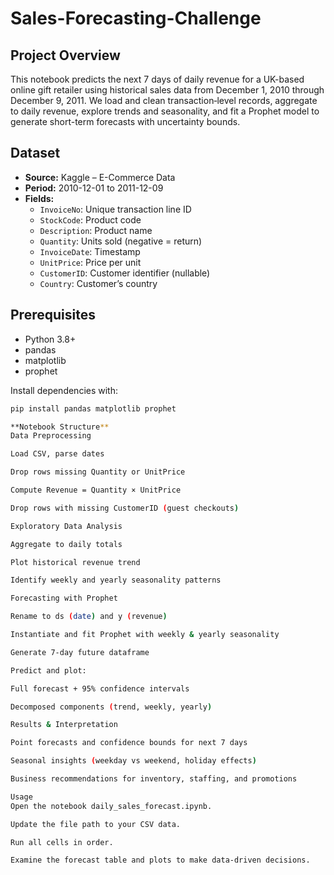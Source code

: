 # Sales-Forecasting-Challenge

## Project Overview
This notebook predicts the next 7 days of daily revenue for a UK-based online gift retailer using historical sales data from December 1, 2010 through December 9, 2011. We load and clean transaction‐level records, aggregate to daily revenue, explore trends and seasonality, and fit a Prophet model to generate short-term forecasts with uncertainty bounds.

## Dataset
- **Source:** Kaggle – E-Commerce Data  
- **Period:** 2010-12-01 to 2011-12-09  
- **Fields:**  
  - `InvoiceNo`: Unique transaction line ID  
  - `StockCode`: Product code  
  - `Description`: Product name  
  - `Quantity`: Units sold (negative = return)  
  - `InvoiceDate`: Timestamp  
  - `UnitPrice`: Price per unit  
  - `CustomerID`: Customer identifier (nullable)  
  - `Country`: Customer’s country  

## Prerequisites
- Python 3.8+  
- pandas  
- matplotlib  
- prophet  

Install dependencies with:
```bash
pip install pandas matplotlib prophet

**Notebook Structure**
Data Preprocessing

Load CSV, parse dates

Drop rows missing Quantity or UnitPrice

Compute Revenue = Quantity × UnitPrice

Drop rows with missing CustomerID (guest checkouts)

Exploratory Data Analysis

Aggregate to daily totals

Plot historical revenue trend

Identify weekly and yearly seasonality patterns

Forecasting with Prophet

Rename to ds (date) and y (revenue)

Instantiate and fit Prophet with weekly & yearly seasonality

Generate 7-day future dataframe

Predict and plot:

Full forecast + 95% confidence intervals

Decomposed components (trend, weekly, yearly)

Results & Interpretation

Point forecasts and confidence bounds for next 7 days

Seasonal insights (weekday vs weekend, holiday effects)

Business recommendations for inventory, staffing, and promotions

Usage
Open the notebook daily_sales_forecast.ipynb.

Update the file path to your CSV data.

Run all cells in order.

Examine the forecast table and plots to make data‐driven decisions.
